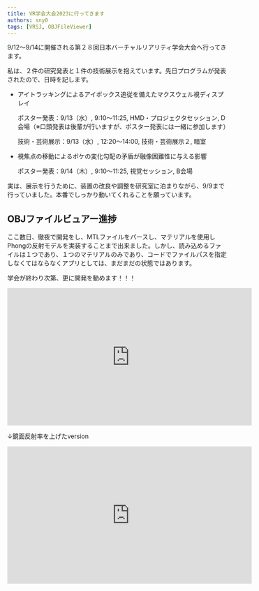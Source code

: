 ```yaml
---
title: VR学会大会2023に行ってきます
authors: sny0
tags: [VRSJ, OBJFileViewer]
---
```


9/12～9/14に開催される第２８回日本バーチャルリアリティ学会大会へ行ってきます。

私は、２件の研究発表と１件の技術展示を抱えています。先日プログラムが発表されたので、日時を記します。
- アイトラッキングによるアイボックス追従を備えたマクスウェル視ディスプレイ

    ポスター発表：9/13（水）, 9:10～11:25, HMD・プロジェクタセッション, D会場（※口頭発表は後輩が行いますが、ポスター発表には一緒に参加します）

    技術・芸術展示：9/13（水）, 12:20～14:00, 技術・芸術展示２, 暗室


- 視焦点の移動によるボケの変化勾配の矛盾が融像困難性に与える影響

    ポスター発表：9/14（木）, 9:10～11:25, 視覚セッション, B会場

実は、展示を行うために、装置の改良や調整を研究室に泊まりながら、9/9まで行っていました。本番でしっかり動いてくれることを願っています。

## OBJファイルビュアー進捗
ここ数日、徹夜で開発をし、MTLファイルをパースし、マテリアルを使用しPhongの反射モデルを実装することまで出来ました。しかし、読み込めるファイルは１つであり、１つのマテリアルのみであり、コードでファイルパスを指定しなくてはならなくアプリとしては、まだまだの状態ではあります。

学会が終わり次第、更に開発を勧めます！！！

<iframe width="560" height="315" src="https://www.youtube.com/embed/mjz2uXiGsEg?si=_OTFL-lOWh1fb0nu" title="YouTube video player" frameborder="0" allow="accelerometer; autoplay; clipboard-write; encrypted-media; gyroscope; picture-in-picture; web-share" allowfullscreen></iframe>

↓鏡面反射率を上げたversion
<iframe width="560" height="315" src="https://www.youtube.com/embed/Ctz0JRySegQ?si=Z_znhBy7Kz4_D_4I" title="YouTube video player" frameborder="0" allow="accelerometer; autoplay; clipboard-write; encrypted-media; gyroscope; picture-in-picture; web-share" allowfullscreen></iframe>